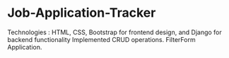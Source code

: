 # Job-Application-Tracker
Technologies : HTML, CSS, Bootstrap for frontend design, and Django for backend functionality Implemented CRUD operations.     FilterForm Application. 
